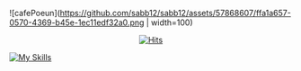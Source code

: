 
![cafePoeun](https://github.com/sabb12/sabb12/assets/57868607/ffa1a657-0570-4369-b45e-1ec11edf32a0.png | width=100)
  
  <div align=center>
	
  [![Hits](https://hits.seeyoufarm.com/api/count/incr/badge.svg?url=https%3A%2F%2Fgithub.com%2Fzzsza)](https://hits.seeyoufarm.com) 
	
  </div>

[![My Skills](https://skillicons.dev/icons?i=html,css,js,react,nextjs,ts,nodejs,notion)](https://skillicons.dev)
	

